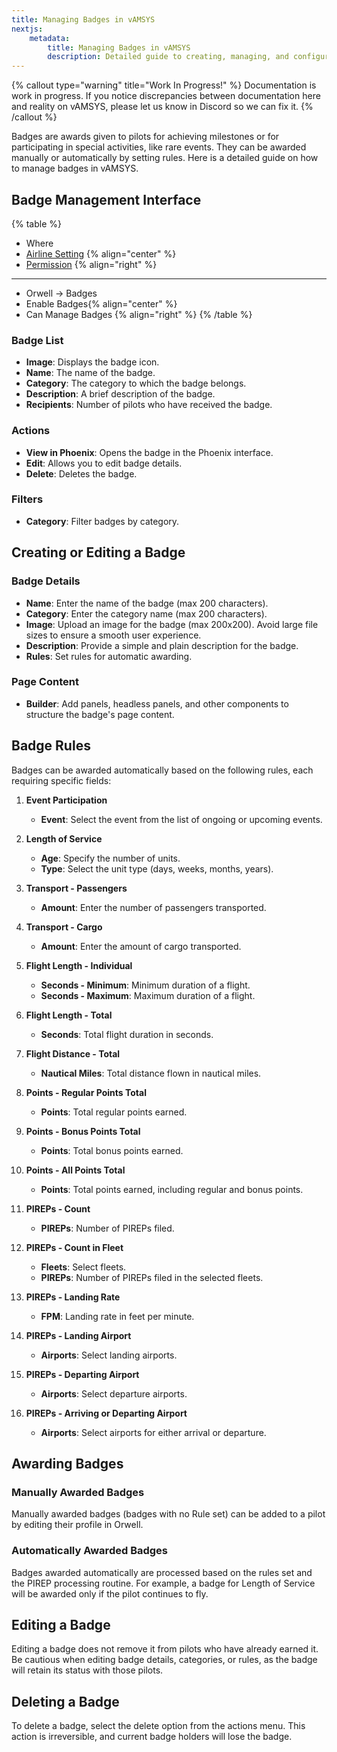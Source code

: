 ```yaml
---
title: Managing Badges in vAMSYS
nextjs:  
    metadata:  
        title: Managing Badges in vAMSYS  
        description: Detailed guide to creating, managing, and configuring badges in vAMSYS, including rules and automatic awarding.
---
```

{% callout type="warning" title="Work In Progress!" %}
Documentation is work in progress. If you notice discrepancies between documentation here and reality on vAMSYS, please let us know in Discord so we can fix it.
{% /callout %}

Badges are awards given to pilots for achieving milestones or for participating in special activities, like rare events. They can be awarded manually or automatically by setting rules. Here is a detailed guide on how to manage badges in vAMSYS.

## Badge Management Interface
{% table %}
* Where
* [Airline Setting](/settings/airline) {% align="center" %}
* [Permission](/orwell/staff#creating-or-editing-a-staff-member) {% align="right" %}
---
* Orwell -> Badges
* Enable Badges{% align="center" %}
* Can Manage Badges {% align="right" %}
{% /table %}

### Badge List
- **Image**: Displays the badge icon.
- **Name**: The name of the badge.
- **Category**: The category to which the badge belongs.
- **Description**: A brief description of the badge.
- **Recipients**: Number of pilots who have received the badge.

### Actions
- **View in Phoenix**: Opens the badge in the Phoenix interface.
- **Edit**: Allows you to edit badge details.
- **Delete**: Deletes the badge.

### Filters
- **Category**: Filter badges by category.

## Creating or Editing a Badge

### Badge Details
- **Name**: Enter the name of the badge (max 200 characters).
- **Category**: Enter the category name (max 200 characters).
- **Image**: Upload an image for the badge (max 200x200). Avoid large file sizes to ensure a smooth user experience.
- **Description**: Provide a simple and plain description for the badge.
- **Rules**: Set rules for automatic awarding.

### Page Content
- **Builder**: Add panels, headless panels, and other components to structure the badge's page content.

## Badge Rules
Badges can be awarded automatically based on the following rules, each requiring specific fields:

1. **Event Participation**
    - **Event**: Select the event from the list of ongoing or upcoming events.

2. **Length of Service**
    - **Age**: Specify the number of units.
    - **Type**: Select the unit type (days, weeks, months, years).

3. **Transport - Passengers**
    - **Amount**: Enter the number of passengers transported.

4. **Transport - Cargo**
    - **Amount**: Enter the amount of cargo transported.

5. **Flight Length - Individual**
    - **Seconds - Minimum**: Minimum duration of a flight.
    - **Seconds - Maximum**: Maximum duration of a flight.

6. **Flight Length - Total**
    - **Seconds**: Total flight duration in seconds.

7. **Flight Distance - Total**
    - **Nautical Miles**: Total distance flown in nautical miles.

8. **Points - Regular Points Total**
    - **Points**: Total regular points earned.

9. **Points - Bonus Points Total**
    - **Points**: Total bonus points earned.

10. **Points - All Points Total**
    - **Points**: Total points earned, including regular and bonus points.

11. **PIREPs - Count**
    - **PIREPs**: Number of PIREPs filed.

12. **PIREPs - Count in Fleet**
    - **Fleets**: Select fleets.
    - **PIREPs**: Number of PIREPs filed in the selected fleets.

13. **PIREPs - Landing Rate**
    - **FPM**: Landing rate in feet per minute.

14. **PIREPs - Landing Airport**
    - **Airports**: Select landing airports.

15. **PIREPs - Departing Airport**
    - **Airports**: Select departure airports.

16. **PIREPs - Arriving or Departing Airport**
    - **Airports**: Select airports for either arrival or departure.

## Awarding Badges

### Manually Awarded Badges
Manually awarded badges (badges with no Rule set) can be added to a pilot by editing their profile in Orwell.

### Automatically Awarded Badges
Badges awarded automatically are processed based on the rules set and the PIREP processing routine. For example, a badge for Length of Service will be awarded only if the pilot continues to fly.

## Editing a Badge
Editing a badge does not remove it from pilots who have already earned it. Be cautious when editing badge details, categories, or rules, as the badge will retain its status with those pilots.

## Deleting a Badge
To delete a badge, select the delete option from the actions menu. This action is irreversible, and current badge holders will lose the badge.